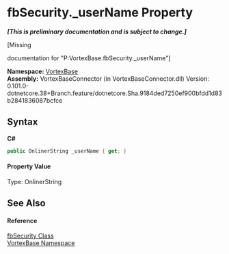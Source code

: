 # fbSecurity._userName Property 
 _**\[This is preliminary documentation and is subject to change.\]**_

\[Missing <summary> documentation for "P:VortexBase.fbSecurity._userName"\]

**Namespace:**&nbsp;<a href="N_VortexBase.md">VortexBase</a><br />**Assembly:**&nbsp;VortexBaseConnector (in VortexBaseConnector.dll) Version: 0.101.0-dotnetcore.38+Branch.feature/dotnetcore.Sha.9184ded7250ef900bfdd1d83b2841836087bcfce

## Syntax

**C#**<br />
``` C#
public OnlinerString _userName { get; }
```


#### Property Value
Type: OnlinerString

## See Also


#### Reference
<a href="T_VortexBase_fbSecurity.md">fbSecurity Class</a><br /><a href="N_VortexBase.md">VortexBase Namespace</a><br />